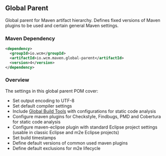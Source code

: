 ## Global Parent

Global parent for Maven artifact hierarchy. Defines fixed versions of Maven plugins to be used and certain general Maven settings.


### Maven Dependency

```xml
<dependency>
  <groupId>io.wcm</groupId>
  <artifactId>io.wcm.maven.global-parent</artifactId>
  <version>4</version>
</dependency>
```

### Overview

The settings in this global parent POM cover:

* Set output encoding to UTF-8
* Set default compiler settings
* Include [Global Build Tools](global-build-tools.html) with configurations for static code analysis
* Configure maven plugins for Checkstyle, Findbugs, PMD and Cobertura for static code analysis
* Configure maven-eclipse plugin with standard Eclipse project settings (usable in classic Eclipse and m2e Eclipse projects)
* Set build timestamps
* Define default versions of common used maven plugins
* Define default exclusions for m2e lifecycle
